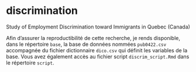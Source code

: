 # discrimination
Study of Employment Discrimination toward Immigrants in Quebec (Canada)

Afin d’assurer la reproductibilité de cette recherche, je rends disponible, dans le répertoire `base`, la base de données nommées `pub0422.csv` accompagnée du fichier dictionnaire `dico.csv` qui définit les variables de la base. Vous avez également accès au fichier script `discrim_script.Rmd` dans le répertoire `script`. 
